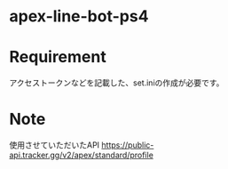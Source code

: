 # apex-line-bot-ps4

# Requirement
アクセストークンなどを記載した、set.iniの作成が必要です。

# Note
使用させていただいたAPI
https://public-api.tracker.gg/v2/apex/standard/profile
